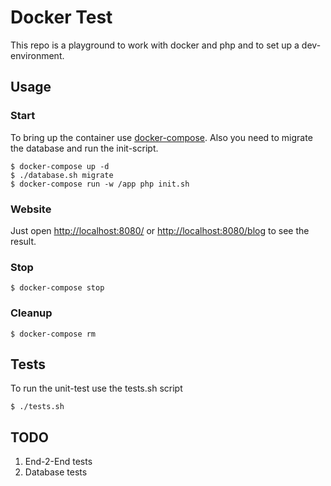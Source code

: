 # Docker Test

This repo is a playground to work with docker and php and to set up a dev-environment.

## Usage

### Start
To bring up the container use [docker-compose](https://docs.docker.com/compose/).
Also you need to migrate the database and run the init-script.

```
$ docker-compose up -d
$ ./database.sh migrate
$ docker-compose run -w /app php init.sh
```

### Website

Just open [http://localhost:8080/](http://localhost:8080/) or [http://localhost:8080/blog](http://localhost:8080/blog) to see the result.

### Stop

```
$ docker-compose stop
```

### Cleanup

```
$ docker-compose rm
```

## Tests

To run the unit-test use the tests.sh script

```
$ ./tests.sh
```

## TODO

1. End-2-End tests
2. Database tests


